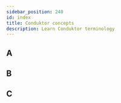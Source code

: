 ```yaml
---
sidebar_position: 240
id: index
title: Conduktor concepts
description: Learn Conduktor terminology
---
```


## A

## B

## C

